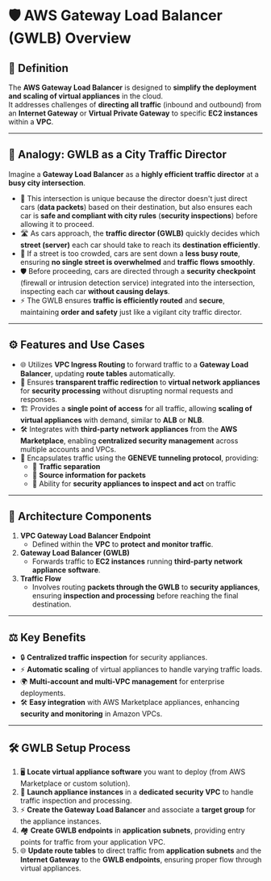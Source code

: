# 🛡️ AWS Gateway Load Balancer (GWLB) Overview  

## 🧩 Definition
The **AWS Gateway Load Balancer** is designed to **simplify the deployment and scaling of virtual appliances** in the cloud.  
It addresses challenges of **directing all traffic** (inbound and outbound) from an **Internet Gateway** or **Virtual Private Gateway** to specific **EC2 instances** within a **VPC**.  

---

## 🧠 Analogy: GWLB as a City Traffic Director  

Imagine a **Gateway Load Balancer** as a **highly efficient traffic director** at a **busy city intersection**.  

- 🚦 This intersection is unique because the director doesn't just direct cars (**data packets**) based on their destination, but also ensures each car is **safe and compliant with city rules** (**security inspections**) before allowing it to proceed.  
- 🛣️ As cars approach, the **traffic director (GWLB)** quickly decides which **street (server)** each car should take to reach its **destination efficiently**.  
- 🔄 If a street is too crowded, cars are sent down a **less busy route**, ensuring **no single street is overwhelmed** and **traffic flows smoothly**.  
- 🛡️ Before proceeding, cars are directed through a **security checkpoint** (firewall or intrusion detection service) integrated into the intersection, inspecting each car **without causing delays**.  
- ⚡ The GWLB ensures **traffic is efficiently routed** and **secure**, maintaining **order and safety** just like a vigilant city traffic director.  

---

## ⚙️ Features and Use Cases  
- 🌐 Utilizes **VPC Ingress Routing** to forward traffic to a **Gateway Load Balancer**, updating **route tables** automatically.  
- 🔄 Ensures **transparent traffic redirection** to **virtual network appliances** for **security processing** without disrupting normal requests and responses.  
- 🏗️ Provides a **single point of access** for all traffic, allowing **scaling of virtual appliances** with demand, similar to **ALB** or **NLB**.  
- 🛠️ Integrates with **third-party network appliances** from the **AWS Marketplace**, enabling **centralized security management** across multiple accounts and VPCs.  
- 🧩 Encapsulates traffic using the **GENEVE tunneling protocol**, providing:  
  - 🔹 **Traffic separation**  
  - 🔹 **Source information for packets**  
  - 🔹 Ability for **security appliances to inspect and act** on traffic  

---

## 🧩 Architecture Components  
1. **VPC Gateway Load Balancer Endpoint**  
   - Defined within the **VPC** to **protect and monitor traffic**.  
2. **Gateway Load Balancer (GWLB)**  
   - Forwards traffic to **EC2 instances** running **third-party network appliance software**.  
3. **Traffic Flow**  
   - Involves routing **packets through the GWLB** to **security appliances**, ensuring **inspection and processing** before reaching the final destination.  

---

## ⚖️ Key Benefits  
- 🔒 **Centralized traffic inspection** for security appliances.  
- ⚡ **Automatic scaling** of virtual appliances to handle varying traffic loads.  
- 🌍 **Multi-account and multi-VPC management** for enterprise deployments.  
- 🛠️ **Easy integration** with AWS Marketplace appliances, enhancing **security and monitoring** in Amazon VPCs.  

---

## 🛠️ GWLB Setup Process
1. 🖥️ **Locate virtual appliance software** you want to deploy (from AWS Marketplace or custom solution).  
2. 🚀 **Launch appliance instances** in a **dedicated security VPC** to handle traffic inspection and processing.  
3. ⚡ **Create the Gateway Load Balancer** and associate a **target group** for the appliance instances.  
4. 🏘️ **Create GWLB endpoints** in **application subnets**, providing entry points for traffic from your application VPC.  
5. 🌐 **Update route tables** to direct traffic from **application subnets** and the **Internet Gateway** to the **GWLB endpoints**, ensuring proper flow through virtual appliances. 
